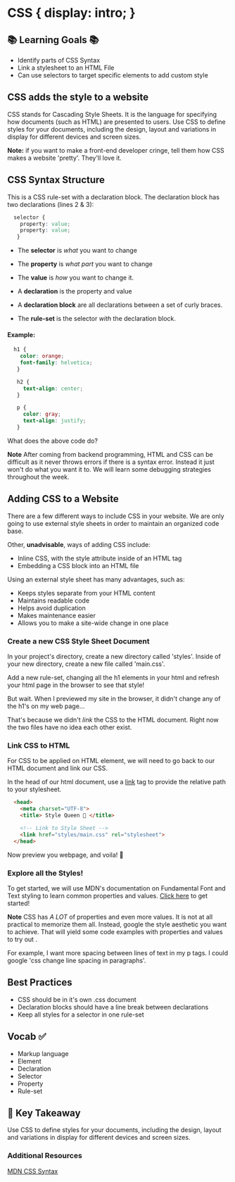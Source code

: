 # CSS {  display: intro; }

## 📚 Learning Goals 📚
- Identify parts of CSS Syntax
- Link a stylesheet to an HTML File
- Can use selectors to target specific elements to add custom style

## CSS adds the style to a website

CSS stands for Cascading Style Sheets. It is the language for specifying how documents (such as HTML) are presented to users. Use CSS to define styles for your documents, including the design, layout and variations in display for different devices and screen sizes.


**Note:** if you want to make a front-end developer cringe, tell them how CSS makes a website 'pretty'. They'll love it.

## CSS Syntax Structure

This is a CSS rule-set with a declaration block. The declaration block has two declarations (lines 2 & 3):
```css
  selector {
    property: value;
    property: value;
   }
```
- The __selector__ is *what* you want to change
- The __property__ is *what part* you want to change
- The __value__ is *how* you want to change it.

- A __declaration__ is the property and value
- A __declaration block__ are all declarations between a set of curly braces.
- The __rule-set__ is the selector *with* the declaration block.


#### Example:
```css
  h1 {
    color: orange;
    font-family: helvetica;
   }

   h2 {
     text-align: center;
   }

   p {
     color: gray;
     text-align: justify;
   }
```
What does the above code do?

**Note** After coming from backend programming, HTML and CSS can be difficult as it never throws errors if there is a syntax error. Instead it just won't do what you want it to. We will learn some debugging strategies throughout the week.

## Adding CSS to a Website
There are a few different ways to include CSS in your website. We are only going to use external style sheets in order to maintain an organized code base.

Other, __unadvisable__, ways of adding CSS include:
- Inline CSS, with the style attribute inside of an HTML tag
- Embedding a CSS block into an HTML file


Using an external style sheet has many advantages, such as:  
- Keeps styles separate from your HTML content
- Maintains readable code
- Helps avoid duplication
- Makes maintenance easier
- Allows you to make a site-wide change in one place


### Create a new CSS Style Sheet Document
In your project's directory, create a new directory called 'styles'. Inside of your new directory, create a new file called 'main.css'.

Add a new rule-set, changing all the h1 elements in your html and refresh your html page in the browser to see that style!

But wait. When I previewed my site in the browser, it didn't change any of the h1's on my web page...

That's because we didn't *link* the CSS to the HTML document. Right now the two files have no idea each other exist.

### Link CSS to HTML
For CSS to be applied on HTML element, we will need to go back to our HTML document and link our CSS.

In the head of our html document, use a [link](https://developer.mozilla.org/en-US/docs/Web/HTML/Element/link) tag to provide the relative path to your stylesheet.
```html
  <head>
    <meta charset="UTF-8">
    <title> Style Queen 👑 </title>

    <!-- Link to Style Sheet -->
    <link href="styles/main.css" rel="stylesheet">
  </head>
```

Now preview you webpage, and voila! 🎉

### Explore all the Styles!

To get started, we will use MDN's documentation on Fundamental Font and Text styling to learn common properties and values. [Click here](https://developer.mozilla.org/en-US/docs/Learn/CSS/Styling_text/Fundamentals) to get started!

**Note** CSS has _A LOT_ of properties and even more values. It is not at all practical to memorize them all. Instead, google the style aesthetic you want to achieve. That will yield some code examples with properties and values to try out .  

For example, I want more spacing between lines of text in my p tags. I could google 'css change line spacing in paragraphs'.

## Best Practices
- CSS should be in it's own .css document
- Declaration blocks should have a line break between declarations
- Keep all styles for a selector in one rule-set


## Vocab ✅
- Markup language
- Element
- Declaration
- Selector
- Property
- Rule-set

## 🔑 Key Takeaway
Use CSS to define styles for your documents, including the design, layout and variations in display for different devices and screen sizes.

### Additional Resources
[MDN CSS Syntax](https://developer.mozilla.org/en-US/docs/Web/CSS/Syntax)
